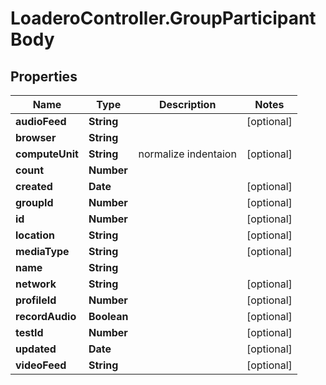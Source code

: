 # LoaderoController.GroupParticipantBody

## Properties
Name | Type | Description | Notes
------------ | ------------- | ------------- | -------------
**audioFeed** | **String** |  | [optional] 
**browser** | **String** |  | 
**computeUnit** | **String** | normalize indentaion | [optional] 
**count** | **Number** |  | 
**created** | **Date** |  | [optional] 
**groupId** | **Number** |  | [optional] 
**id** | **Number** |  | [optional] 
**location** | **String** |  | [optional] 
**mediaType** | **String** |  | [optional] 
**name** | **String** |  | 
**network** | **String** |  | [optional] 
**profileId** | **Number** |  | [optional] 
**recordAudio** | **Boolean** |  | [optional] 
**testId** | **Number** |  | [optional] 
**updated** | **Date** |  | [optional] 
**videoFeed** | **String** |  | [optional] 
